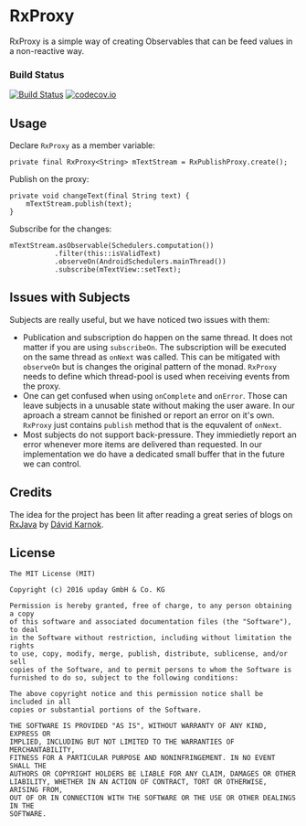 # RxProxy

RxProxy is a simple way of creating Observables that can be feed values in a non-reactive way.

### Build Status
[![Build Status](https://travis-ci.org/upday/RxProxy.svg?branch=master)](https://travis-ci.org/upday/RxProxy) [![codecov.io](http://codecov.io/github/upday/RxProxy/coverage.svg?branch=master)](http://codecov.io/github/upday/RxProxy?branch=master)

## Usage
Declare `RxProxy` as a member variable:

    private final RxProxy<String> mTextStream = RxPublishProxy.create();
    

Publish on the proxy:

    private void changeText(final String text) {
        mTextStream.publish(text);
    }

Subscribe for the changes:

    mTextStream.asObservable(Schedulers.computation())
               .filter(this::isValidText)
               .observeOn(AndroidSchedulers.mainThread())
               .subscribe(mTextView::setText);
    
## Issues with Subjects
Subjects are really useful, but we have noticed two issues with them:

* Publication and subscription do happen on the same thread. It does not matter if you are using `subscribeOn`. The subscription will be executed on the same thread as `onNext` was called. This can be mitigated with `observeOn` but is changes the original pattern of the monad. `RxProxy` needs to define which thread-pool is used when receiving events from the proxy.
* One can get confused when using `onComplete` and `onError`. Those can leave subjects in a unusable state without making the user aware. In our aproach a stream cannot be finished or report an error on it's own. `RxProxy` just contains `publish` method that is the equvalent of `onNext`.
* Most subjects do not support back-pressure. They immiedietly report an error whenever more items are delivered than requested. In our implementation we do have a dedicated small buffer that in the future we can control.

## Credits
The idea for the project has been lit after reading a great series of blogs on [RxJava](http://akarnokd.blogspot.de/) by  [Dávid Karnok](https://plus.google.com/113316559156085910174/posts).

License
-------

    The MIT License (MIT)
    
    Copyright (c) 2016 upday GmbH & Co. KG

    Permission is hereby granted, free of charge, to any person obtaining a copy
    of this software and associated documentation files (the "Software"), to deal
    in the Software without restriction, including without limitation the rights
    to use, copy, modify, merge, publish, distribute, sublicense, and/or sell
    copies of the Software, and to permit persons to whom the Software is
    furnished to do so, subject to the following conditions:

    The above copyright notice and this permission notice shall be included in all
    copies or substantial portions of the Software.

    THE SOFTWARE IS PROVIDED "AS IS", WITHOUT WARRANTY OF ANY KIND, EXPRESS OR
    IMPLIED, INCLUDING BUT NOT LIMITED TO THE WARRANTIES OF MERCHANTABILITY,
    FITNESS FOR A PARTICULAR PURPOSE AND NONINFRINGEMENT. IN NO EVENT SHALL THE
    AUTHORS OR COPYRIGHT HOLDERS BE LIABLE FOR ANY CLAIM, DAMAGES OR OTHER
    LIABILITY, WHETHER IN AN ACTION OF CONTRACT, TORT OR OTHERWISE, ARISING FROM,
    OUT OF OR IN CONNECTION WITH THE SOFTWARE OR THE USE OR OTHER DEALINGS IN THE
    SOFTWARE.
